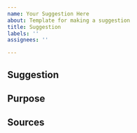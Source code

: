 ```yaml
---
name: Your Suggestion Here
about: Template for making a suggestion
title: Suggestion
labels: ''
assignees: ''

---
```


## Suggestion
<!-- What are you suggesting for the Prime Lab? -->


## Purpose
<!-- Why do you want this in the prime lab? What projects would you use it for? -->


## Sources
<!-- If this is something we would need to purchase, where would we buy it from? -->

